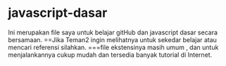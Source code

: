 # javascript-dasar


Ini merupakan file saya untuk belajar gitHub dan javascript dasar secara bersamaan.
==Jika Teman2 ingin melihatnya untuk sekedar belajar atau mencari referensi silahkan.
===file ekstensinya masih umum , dan untuk menjalankannya cukup mudah dan tersedia banyak tutorial di Internet.
